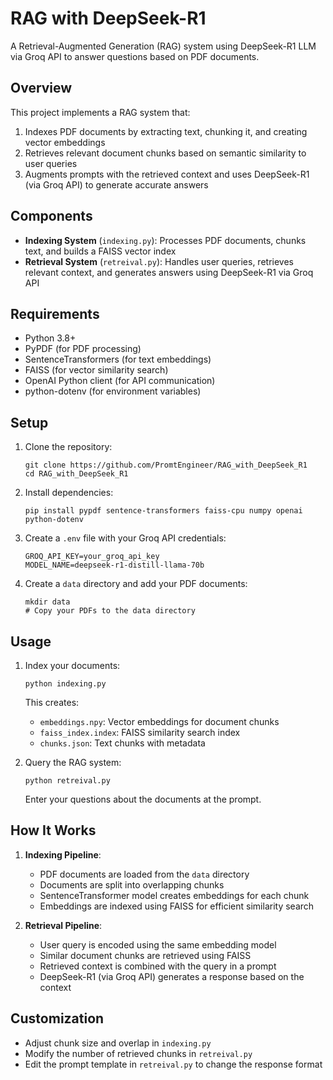 # RAG with DeepSeek-R1

A Retrieval-Augmented Generation (RAG) system using DeepSeek-R1 LLM via Groq API to answer questions based on PDF documents.

## Overview

This project implements a RAG system that:
1. Indexes PDF documents by extracting text, chunking it, and creating vector embeddings
2. Retrieves relevant document chunks based on semantic similarity to user queries
3. Augments prompts with the retrieved context and uses DeepSeek-R1 (via Groq API) to generate accurate answers

## Components

- **Indexing System** (`indexing.py`): Processes PDF documents, chunks text, and builds a FAISS vector index
- **Retrieval System** (`retreival.py`): Handles user queries, retrieves relevant context, and generates answers using DeepSeek-R1 via Groq API

## Requirements

- Python 3.8+
- PyPDF (for PDF processing)
- SentenceTransformers (for text embeddings)
- FAISS (for vector similarity search)
- OpenAI Python client (for API communication)
- python-dotenv (for environment variables)

## Setup

1. Clone the repository:
   ```
   git clone https://github.com/PromtEngineer/RAG_with_DeepSeek_R1
   cd RAG_with_DeepSeek_R1
   ```

2. Install dependencies:
   ```
   pip install pypdf sentence-transformers faiss-cpu numpy openai python-dotenv
   ```

3. Create a `.env` file with your Groq API credentials:
   ```
   GROQ_API_KEY=your_groq_api_key
   MODEL_NAME=deepseek-r1-distill-llama-70b
   ```

4. Create a `data` directory and add your PDF documents:
   ```
   mkdir data
   # Copy your PDFs to the data directory
   ```

## Usage

1. Index your documents:
   ```
   python indexing.py
   ```
   This creates:
   - `embeddings.npy`: Vector embeddings for document chunks
   - `faiss_index.index`: FAISS similarity search index
   - `chunks.json`: Text chunks with metadata

2. Query the RAG system:
   ```
   python retreival.py
   ```
   Enter your questions about the documents at the prompt.

## How It Works

1. **Indexing Pipeline**:
   - PDF documents are loaded from the `data` directory
   - Documents are split into overlapping chunks
   - SentenceTransformer model creates embeddings for each chunk
   - Embeddings are indexed using FAISS for efficient similarity search

2. **Retrieval Pipeline**:
   - User query is encoded using the same embedding model
   - Similar document chunks are retrieved using FAISS
   - Retrieved context is combined with the query in a prompt
   - DeepSeek-R1 (via Groq API) generates a response based on the context

## Customization

- Adjust chunk size and overlap in `indexing.py`
- Modify the number of retrieved chunks in `retreival.py`
- Edit the prompt template in `retreival.py` to change the response format
